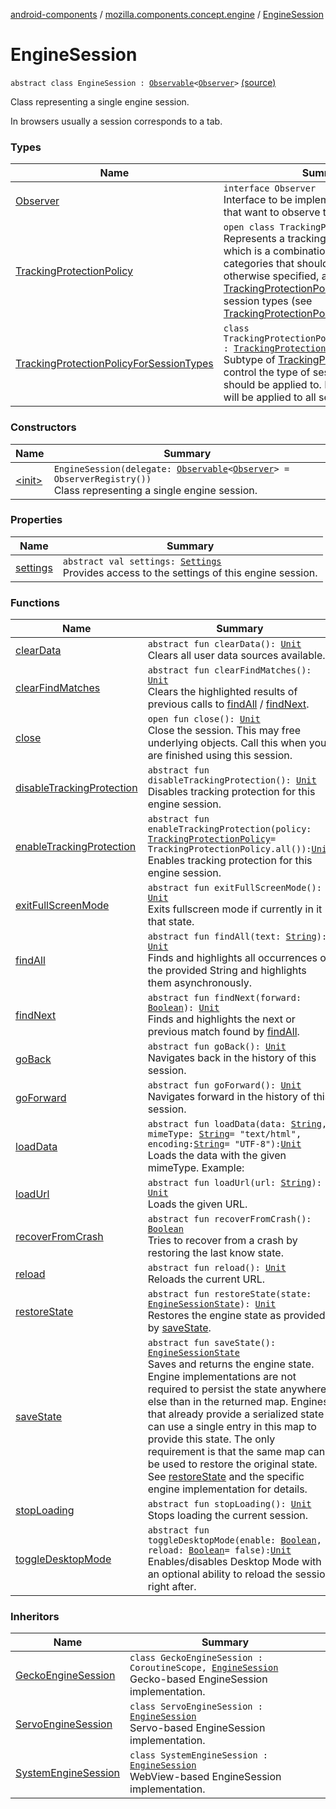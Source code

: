 [android-components](../../index.md) / [mozilla.components.concept.engine](../index.md) / [EngineSession](./index.md)

# EngineSession

`abstract class EngineSession : `[`Observable`](../../mozilla.components.support.base.observer/-observable/index.md)`<`[`Observer`](-observer/index.md)`>` [(source)](https://github.com/mozilla-mobile/android-components/blob/master/components/concept/engine/src/main/java/mozilla/components/concept/engine/EngineSession.kt#L23)

Class representing a single engine session.

In browsers usually a session corresponds to a tab.

### Types

| Name | Summary |
|---|---|
| [Observer](-observer/index.md) | `interface Observer`<br>Interface to be implemented by classes that want to observe this engine session. |
| [TrackingProtectionPolicy](-tracking-protection-policy/index.md) | `open class TrackingProtectionPolicy`<br>Represents a tracking protection policy, which is a combination of tracker categories that should be blocked. Unless otherwise specified, a [TrackingProtectionPolicy](-tracking-protection-policy/index.md) is applicable to all session types (see [TrackingProtectionPolicyForSessionTypes](-tracking-protection-policy-for-session-types/index.md)). |
| [TrackingProtectionPolicyForSessionTypes](-tracking-protection-policy-for-session-types/index.md) | `class TrackingProtectionPolicyForSessionTypes : `[`TrackingProtectionPolicy`](-tracking-protection-policy/index.md)<br>Subtype of [TrackingProtectionPolicy](-tracking-protection-policy/index.md) to control the type of session this policy should be applied to. By default, a policy will be applied to all sessions. |

### Constructors

| Name | Summary |
|---|---|
| [&lt;init&gt;](-init-.md) | `EngineSession(delegate: `[`Observable`](../../mozilla.components.support.base.observer/-observable/index.md)`<`[`Observer`](-observer/index.md)`> = ObserverRegistry())`<br>Class representing a single engine session. |

### Properties

| Name | Summary |
|---|---|
| [settings](settings.md) | `abstract val settings: `[`Settings`](../-settings/index.md)<br>Provides access to the settings of this engine session. |

### Functions

| Name | Summary |
|---|---|
| [clearData](clear-data.md) | `abstract fun clearData(): `[`Unit`](https://kotlinlang.org/api/latest/jvm/stdlib/kotlin/-unit/index.html)<br>Clears all user data sources available. |
| [clearFindMatches](clear-find-matches.md) | `abstract fun clearFindMatches(): `[`Unit`](https://kotlinlang.org/api/latest/jvm/stdlib/kotlin/-unit/index.html)<br>Clears the highlighted results of previous calls to [findAll](find-all.md) / [findNext](find-next.md). |
| [close](close.md) | `open fun close(): `[`Unit`](https://kotlinlang.org/api/latest/jvm/stdlib/kotlin/-unit/index.html)<br>Close the session. This may free underlying objects. Call this when you are finished using this session. |
| [disableTrackingProtection](disable-tracking-protection.md) | `abstract fun disableTrackingProtection(): `[`Unit`](https://kotlinlang.org/api/latest/jvm/stdlib/kotlin/-unit/index.html)<br>Disables tracking protection for this engine session. |
| [enableTrackingProtection](enable-tracking-protection.md) | `abstract fun enableTrackingProtection(policy: `[`TrackingProtectionPolicy`](-tracking-protection-policy/index.md)` = TrackingProtectionPolicy.all()): `[`Unit`](https://kotlinlang.org/api/latest/jvm/stdlib/kotlin/-unit/index.html)<br>Enables tracking protection for this engine session. |
| [exitFullScreenMode](exit-full-screen-mode.md) | `abstract fun exitFullScreenMode(): `[`Unit`](https://kotlinlang.org/api/latest/jvm/stdlib/kotlin/-unit/index.html)<br>Exits fullscreen mode if currently in it that state. |
| [findAll](find-all.md) | `abstract fun findAll(text: `[`String`](https://kotlinlang.org/api/latest/jvm/stdlib/kotlin/-string/index.html)`): `[`Unit`](https://kotlinlang.org/api/latest/jvm/stdlib/kotlin/-unit/index.html)<br>Finds and highlights all occurrences of the provided String and highlights them asynchronously. |
| [findNext](find-next.md) | `abstract fun findNext(forward: `[`Boolean`](https://kotlinlang.org/api/latest/jvm/stdlib/kotlin/-boolean/index.html)`): `[`Unit`](https://kotlinlang.org/api/latest/jvm/stdlib/kotlin/-unit/index.html)<br>Finds and highlights the next or previous match found by [findAll](find-all.md). |
| [goBack](go-back.md) | `abstract fun goBack(): `[`Unit`](https://kotlinlang.org/api/latest/jvm/stdlib/kotlin/-unit/index.html)<br>Navigates back in the history of this session. |
| [goForward](go-forward.md) | `abstract fun goForward(): `[`Unit`](https://kotlinlang.org/api/latest/jvm/stdlib/kotlin/-unit/index.html)<br>Navigates forward in the history of this session. |
| [loadData](load-data.md) | `abstract fun loadData(data: `[`String`](https://kotlinlang.org/api/latest/jvm/stdlib/kotlin/-string/index.html)`, mimeType: `[`String`](https://kotlinlang.org/api/latest/jvm/stdlib/kotlin/-string/index.html)` = "text/html", encoding: `[`String`](https://kotlinlang.org/api/latest/jvm/stdlib/kotlin/-string/index.html)` = "UTF-8"): `[`Unit`](https://kotlinlang.org/api/latest/jvm/stdlib/kotlin/-unit/index.html)<br>Loads the data with the given mimeType. Example: |
| [loadUrl](load-url.md) | `abstract fun loadUrl(url: `[`String`](https://kotlinlang.org/api/latest/jvm/stdlib/kotlin/-string/index.html)`): `[`Unit`](https://kotlinlang.org/api/latest/jvm/stdlib/kotlin/-unit/index.html)<br>Loads the given URL. |
| [recoverFromCrash](recover-from-crash.md) | `abstract fun recoverFromCrash(): `[`Boolean`](https://kotlinlang.org/api/latest/jvm/stdlib/kotlin/-boolean/index.html)<br>Tries to recover from a crash by restoring the last know state. |
| [reload](reload.md) | `abstract fun reload(): `[`Unit`](https://kotlinlang.org/api/latest/jvm/stdlib/kotlin/-unit/index.html)<br>Reloads the current URL. |
| [restoreState](restore-state.md) | `abstract fun restoreState(state: `[`EngineSessionState`](../-engine-session-state/index.md)`): `[`Unit`](https://kotlinlang.org/api/latest/jvm/stdlib/kotlin/-unit/index.html)<br>Restores the engine state as provided by [saveState](save-state.md). |
| [saveState](save-state.md) | `abstract fun saveState(): `[`EngineSessionState`](../-engine-session-state/index.md)<br>Saves and returns the engine state. Engine implementations are not required to persist the state anywhere else than in the returned map. Engines that already provide a serialized state can use a single entry in this map to provide this state. The only requirement is that the same map can be used to restore the original state. See [restoreState](restore-state.md) and the specific engine implementation for details. |
| [stopLoading](stop-loading.md) | `abstract fun stopLoading(): `[`Unit`](https://kotlinlang.org/api/latest/jvm/stdlib/kotlin/-unit/index.html)<br>Stops loading the current session. |
| [toggleDesktopMode](toggle-desktop-mode.md) | `abstract fun toggleDesktopMode(enable: `[`Boolean`](https://kotlinlang.org/api/latest/jvm/stdlib/kotlin/-boolean/index.html)`, reload: `[`Boolean`](https://kotlinlang.org/api/latest/jvm/stdlib/kotlin/-boolean/index.html)` = false): `[`Unit`](https://kotlinlang.org/api/latest/jvm/stdlib/kotlin/-unit/index.html)<br>Enables/disables Desktop Mode with an optional ability to reload the session right after. |

### Inheritors

| Name | Summary |
|---|---|
| [GeckoEngineSession](../../mozilla.components.browser.engine.gecko/-gecko-engine-session/index.md) | `class GeckoEngineSession : CoroutineScope, `[`EngineSession`](./index.md)<br>Gecko-based EngineSession implementation. |
| [ServoEngineSession](../../mozilla.components.browser.engine.servo/-servo-engine-session/index.md) | `class ServoEngineSession : `[`EngineSession`](./index.md)<br>Servo-based EngineSession implementation. |
| [SystemEngineSession](../../mozilla.components.browser.engine.system/-system-engine-session/index.md) | `class SystemEngineSession : `[`EngineSession`](./index.md)<br>WebView-based EngineSession implementation. |
